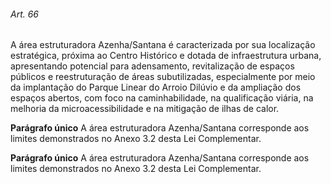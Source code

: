 
###### Art. 66
A área estruturadora Azenha/Santana é caracterizada por sua localização estratégica, próxima ao Centro Histórico e dotada de infraestrutura urbana, apresentando potencial para adensamento, revitalização de espaços públicos e reestruturação de áreas subutilizadas, especialmente por meio da implantação do Parque Linear do Arroio Dilúvio e da ampliação dos espaços abertos, com foco na caminhabilidade, na qualificação viária, na melhoria da microacessibilidade e na mitigação de ilhas de calor.

**Parágrafo único** A área estruturadora Azenha/Santana corresponde aos limites demonstrados no Anexo 3.2 desta Lei Complementar.

**Parágrafo único** A área estruturadora Azenha/Santana corresponde aos limites demonstrados no Anexo 3.2 desta Lei Complementar.
